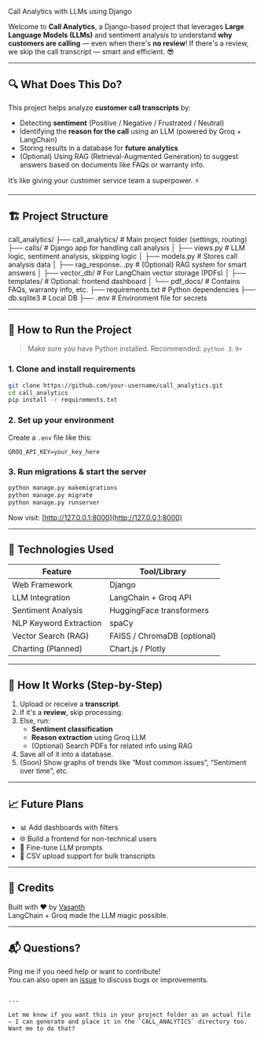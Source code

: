 Call Analytics with LLMs using Django

Welcome to **Call Analytics**, a Django-based project that leverages **Large Language Models (LLMs)** and sentiment analysis to understand **why customers are calling** — even when there's **no review**! If there's a review, we skip the call transcript — smart and efficient. 😎

---

## 🔍 What Does This Do?

This project helps analyze **customer call transcripts** by:
- Detecting **sentiment** (Positive / Negative / Frustrated / Neutral)
- Identifying the **reason for the call** using an LLM (powered by Groq + LangChain)
- Storing results in a database for **future analytics**
- (Optional) Using RAG (Retrieval-Augmented Generation) to suggest answers based on documents like FAQs or warranty info.

It’s like giving your customer service team a superpower. ⚡

---

## 🏗️ Project Structure


call_analytics/
├── call_analytics/         # Main project folder (settings, routing)
├── calls/                  # Django app for handling call analysis
│   ├── views.py            # LLM logic, sentiment analysis, skipping logic
│   ├── models.py           # Stores call analysis data
│   ├── rag_response...py   # (Optional) RAG system for smart answers
│   ├── vector_db/          # For LangChain vector storage (PDFs)
│   ├── templates/          # Optional: frontend dashboard
│   └── pdf_docs/           # Contains FAQs, warranty info, etc.
├── requirements.txt        # Python dependencies
├── db.sqlite3              # Local DB
├── .env                    # Environment file for secrets


---

## 🚀 How to Run the Project

> Make sure you have Python installed. Recommended: `python 3.9+`

### 1. Clone and install requirements

```bash
git clone https://github.com/your-username/call_analytics.git
cd call_analytics
pip install -r requirements.txt
```

### 2. Set up your environment

Create a `.env` file like this:

```
GROQ_API_KEY=your_key_here
```

### 3. Run migrations & start the server

```bash
python manage.py makemigrations
python manage.py migrate
python manage.py runserver
```

Now visit: [http://127.0.0.1:8000](http://127.0.0.1:8000)

---

## 🧠 Technologies Used

| Feature                   | Tool/Library               |
|--------------------------|----------------------------|
| Web Framework            | Django                     |
| LLM Integration          | LangChain + Groq API       |
| Sentiment Analysis       | HuggingFace transformers   |
| NLP Keyword Extraction   | spaCy                      |
| Vector Search (RAG)      | FAISS / ChromaDB (optional)|
| Charting (Planned)       | Chart.js / Plotly          |

---

## 🔄 How It Works (Step-by-Step)

1. Upload or receive a **transcript**.
2. If it's a **review**, skip processing.
3. Else, run:
   - **Sentiment classification**
   - **Reason extraction** using Groq LLM
   - (Optional) Search PDFs for related info using RAG
4. Save all of it into a database.
5. (Soon) Show graphs of trends like “Most common issues”, “Sentiment over time”, etc.

---

## 📈 Future Plans

- 📊 Add dashboards with filters
- 🌐 Build a frontend for non-technical users
- 🧠 Fine-tune LLM prompts
- 📨 CSV upload support for bulk transcripts

---

## 🙌 Credits

Built with ❤️ by [Vasanth](#)  
LangChain + Groq made the LLM magic possible.

---

## 📬 Questions?

Ping me if you need help or want to contribute!  
You can also open an [issue](https://github.com/your-username/call_analytics/issues) to discuss bugs or improvements.

```

---

Let me know if you want this in your project folder as an actual file — I can generate and place it in the `CALL_ANALYTICS` directory too. Want me to do that?
